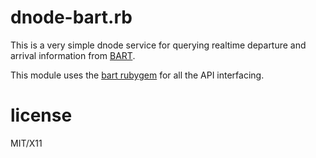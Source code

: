 dnode-bart.rb
=============

This is a very simple dnode service for querying realtime departure and arrival
information from [BART](http://bart.gov).

This module uses the [bart rubygem](https://github.com/jish/bart)
for all the API interfacing.

license
=======

MIT/X11
